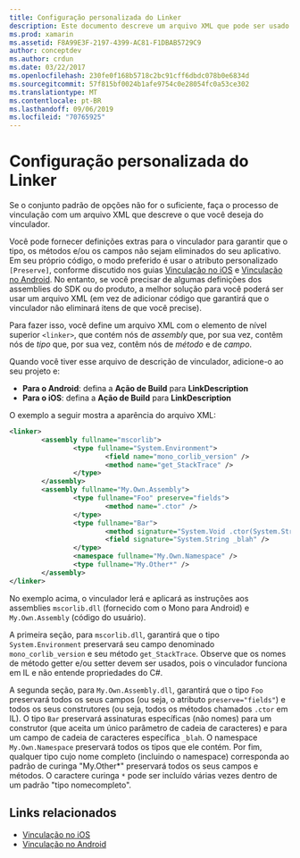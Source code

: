 ```yaml
---
title: Configuração personalizada do Linker
description: Este documento descreve um arquivo XML que pode ser usado para configurar o vinculador garantindo explicitamente que o código necessário não seja eliminado do aplicativo vinculado.
ms.prod: xamarin
ms.assetid: F8A99E3F-2197-4399-AC81-F1DBAB5729C9
author: conceptdev
ms.author: crdun
ms.date: 03/22/2017
ms.openlocfilehash: 230fe0f168b5718c2bc91cff6dbdc078b0e6834d
ms.sourcegitcommit: 57f815bf0024b1afe9754c0e28054fc0a53ce302
ms.translationtype: MT
ms.contentlocale: pt-BR
ms.lasthandoff: 09/06/2019
ms.locfileid: "70765925"
---
```

# <a name="custom-linker-configuration"></a>Configuração personalizada do Linker

Se o conjunto padrão de opções não for o suficiente, faça o processo de vinculação com um arquivo XML que descreve o que você deseja do vinculador.

Você pode fornecer definições extras para o vinculador para garantir que o tipo, os métodos e/ou os campos não sejam eliminados do seu aplicativo. Em seu próprio código, o modo preferido é usar o atributo personalizado `[Preserve]`, conforme discutido nos guias [Vinculação no iOS](~/ios/deploy-test/linker.md) e [Vinculação no Android](~/android/deploy-test/linker.md).
No entanto, se você precisar de algumas definições dos assemblies do SDK ou do produto, a melhor solução para você poderá ser usar um arquivo XML (em vez de adicionar código que garantirá que o vinculador não eliminará itens de que você precise).

Para fazer isso, você define um arquivo XML com o elemento de nível superior `<linker>`, que contém nós de *assembly* que, por sua vez, contêm nós de *tipo* que, por sua vez, contêm nós de *método* e de *campo*.

Quando você tiver esse arquivo de descrição de vinculador, adicione-o ao seu projeto e:

- **Para o Android**: defina a **Ação de Build** para **LinkDescription**
- **Para o iOS**: defina a **Ação de Build** para **LinkDescription**

O exemplo a seguir mostra a aparência do arquivo XML:

```xml
<linker>
        <assembly fullname="mscorlib">
                <type fullname="System.Environment">
                        <field name="mono_corlib_version" />
                        <method name="get_StackTrace" />
                </type>
        </assembly>
        <assembly fullname="My.Own.Assembly">
                <type fullname="Foo" preserve="fields">
                        <method name=".ctor" />
                </type>
                <type fullname="Bar">
                        <method signature="System.Void .ctor(System.String)" />
                        <field signature="System.String _blah" />
                </type>
                <namespace fullname="My.Own.Namespace" />
                <type fullname="My.Other*" />
        </assembly>
</linker>
```

No exemplo acima, o vinculador lerá e aplicará as instruções aos assemblies `mscorlib.dll` (fornecido com o Mono para Android) e `My.Own.Assembly` (código do usuário).

A primeira seção, para `mscorlib.dll`, garantirá que o tipo `System.Environment` preservará seu campo denominado `mono_corlib_version` e seu método `get_StackTrace`.
Observe que os nomes de método getter e/ou setter devem ser usados, pois o vinculador funciona em IL e não entende propriedades do C#.

A segunda seção, para `My.Own.Assembly.dll`, garantirá que o tipo `Foo` preservará todos os seus campos (ou seja, o atributo `preserve="fields"`) e todos os seus construtores (ou seja, todos os métodos chamados `.ctor` em IL). O tipo `Bar` preservará assinaturas específicas (não nomes) para um construtor (que aceita um único parâmetro de cadeia de caracteres) e para um campo de cadeia de caracteres específica `_blah`.
O namespace `My.Own.Namespace` preservará todos os tipos que ele contém.
Por fim, qualquer tipo cujo nome completo (incluindo o namespace) corresponda ao padrão de curinga "My.Other\*" preservará todos os seus campos e métodos. O caractere curinga `*` pode ser incluído várias vezes dentro de um padrão "tipo nomecompleto".

## <a name="related-links"></a>Links relacionados

- [Vinculação no iOS](~/ios/deploy-test/linker.md)
- [Vinculação no Android](~/android/deploy-test/linker.md)
